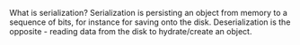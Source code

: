 What is serialization?
Serialization is persisting an object from memory to a sequence of bits, for instance for saving onto the disk. Deserialization is the opposite - reading data from the disk to hydrate/create an object.
